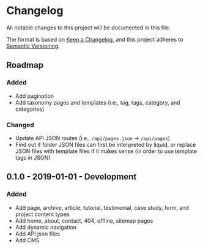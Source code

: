 # Changelog
All notable changes to this project will be documented in this file.

The format is based on [Keep a Changelog](https://keepachangelog.com/en/1.0.0/),
and this project adheres to [Semantic Versioning](https://semver.org/spec/v2.0.0.html).

<!--
## X.X.X - XXXX-XX-XX - XXXXXX

### Added
### Changed
### Deprecated
### Removed
### Fixed
### Security
-->

## Roadmap

### Added
- Add pagination
- Add taxonomy pages and templates (i.e., tag, tags, category, and categories)

### Changed
- Update API JSON routes (i.e., `/api/pages.json` -> `/api/pages`)
- Find out if folder JSON files can first be interpreted by liquid, or replace JSON files with template files if it makes sense (in order to use template tags in JSON)

## 0.1.0 - 2019-01-01 - Development

### Added
- Add page, archive, article, tutorial, testimonial, case study, form, and project content types
- Add home, about, contact, 404, offline, sitemap pages
- Add dynamic navigation
- Add API json files
- Add CMS